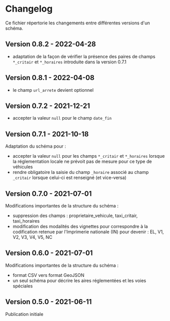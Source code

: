 <MenuSchema />

# Changelog

Ce fichier répertorie les changements entre différentes versions d'un schéma.

## Version 0.8.2 - 2022-04-28

- adaptation de la façon de vérifier la présence des paires de champs `*_critair` et `*_horaires` introduite dans la version 0.7.1

## Version 0.8.1 - 2022-04-08
- le champ `url_arrete` devient optionnel

## Version 0.7.2 - 2021-12-21

- accepter la valeur `null` pour le champ `date_fin`

## Version 0.7.1 - 2021-10-18

Adaptation du schéma pour :
- accepter la valeur `null` pour les champs `*_critair` et `*_horaires` lorsque la réglementation locale ne prévoit pas de mesure pour ce type de véhicules
- rendre obligatoire la saisie du champ `_horaire` associé au champ `_critair` lorsque celui-ci est renseigné (et vice-versa)


## Version 0.7.0 - 2021-07-01

Modifications importantes de la structure du schéma :
- suppression des champs : proprietaire_vehicule, taxi_critair, taxi_horaires
- modification des modalités des vignettes pour correspondre à la codification retenue par l'Imprimerie nationale (IN) pour devenir : EL, V1, V2, V3, V4, V5, NC

## Version 0.6.0 - 2021-07-01

Modifications importantes de la structure du schéma : 
- format CSV vers format GeoJSON
- un seul schéma pour décrire les aires réglementées et les voies spéciales 

## Version 0.5.0 - 2021-06-11

Publication initiale
